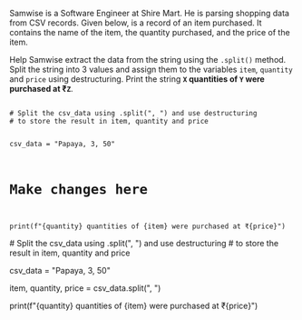 Samwise is a Software Engineer at Shire Mart. He is parsing shopping data from CSV records. Given below, is a record of an item purchased. It contains the name of the item, the quantity purchased, and the price of the item.

Help Samwise extract the data from the string using the `.split()` method. Split the string into 3 values and assign them to the variables `item`, `quantity` and `price` using destructuring. Print the string **`X` quantities of `Y` were purchased at ₹`Z`**.


<codeblock language="python" type="exercise" testMode="fixedInput">
<code>
# Split the csv_data using .split(", ") and use destructuring
# to store the result in item, quantity and price

csv_data = "Papaya, 3, 50"

# Make changes here


print(f"{quantity} quantities of {item} were purchased at ₹{price}")
</code>

<solution>
# Split the csv_data using .split(", ") and use destructuring
# to store the result in item, quantity and price

csv_data = "Papaya, 3, 50"

item, quantity, price = csv_data.split(", ")

print(f"{quantity} quantities of {item} were purchased at ₹{price}")
</solution>
</codeblock>